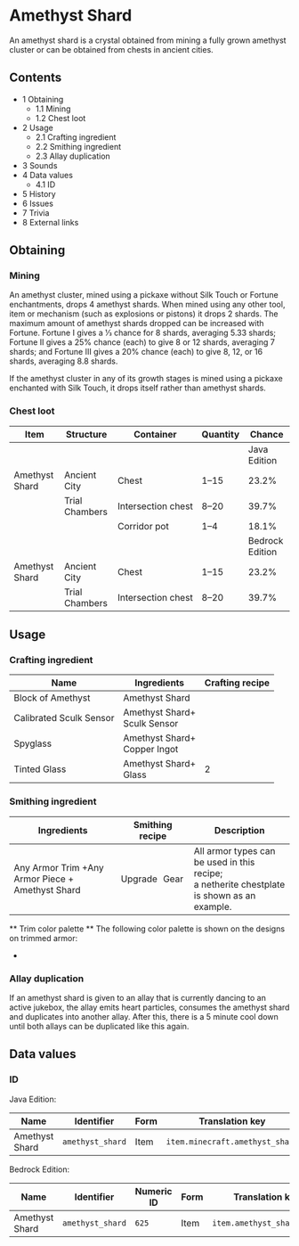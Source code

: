 # Amethyst Shard
An amethyst shard is a crystal obtained from mining a fully grown amethyst cluster or can be obtained from chests in ancient cities.

## Contents
- 1 Obtaining
	- 1.1 Mining
	- 1.2 Chest loot
- 2 Usage
	- 2.1 Crafting ingredient
	- 2.2 Smithing ingredient
	- 2.3 Allay duplication
- 3 Sounds
- 4 Data values
	- 4.1 ID
- 5 History
- 6 Issues
- 7 Trivia
- 8 External links

## Obtaining
### Mining
An amethyst cluster, mined using a pickaxe without Silk Touch or Fortune enchantments, drops 4 amethyst shards. When mined using any other tool, item or mechanism (such as explosions or pistons) it drops 2 shards. The maximum amount of amethyst shards dropped can be increased with Fortune. Fortune I gives a 1⁄3 chance for 8 shards, averaging 5.33 shards; Fortune II gives a 25% chance (each) to give 8 or 12 shards, averaging 7 shards; and Fortune III gives a 20% chance (each) to give 8, 12, or 16 shards, averaging 8.8 shards.

If the amethyst cluster in any of its growth stages is mined using a pickaxe enchanted with Silk Touch, it drops itself rather than amethyst shards.

### Chest loot
| Item           | Structure      | Container          | Quantity | Chance          |
|----------------|----------------|--------------------|----------|-----------------|
|                |                |                    |          | Java Edition    |
| Amethyst Shard | Ancient City   | Chest              | 1–15     | 23.2%           |
|                | Trial Chambers | Intersection chest | 8–20     | 39.7%           |
|                |                | Corridor pot       | 1–4      | 18.1%           |
|                |                |                    |          | Bedrock Edition |
| Amethyst Shard | Ancient City   | Chest              | 1–15     | 23.2%           |
|                | Trial Chambers | Intersection chest | 8–20     | 39.7%           |

## Usage
### Crafting ingredient
| Name                    | Ingredients                      | Crafting recipe |
|-------------------------|----------------------------------|-----------------|
| Block of Amethyst       | Amethyst Shard                   |                 |
| Calibrated Sculk Sensor | Amethyst Shard+<br/>Sculk Sensor |                 |
| Spyglass                | Amethyst Shard+<br/>Copper Ingot |                 |
| Tinted Glass            | Amethyst Shard+<br/>Glass        | 2               |

### Smithing ingredient
| Ingredients                                      | Smithing recipe | Description                                                                                         |
|--------------------------------------------------|-----------------|-----------------------------------------------------------------------------------------------------|
| Any Armor Trim +Any Armor Piece + Amethyst Shard | Upgrade Gear    | All armor types can be used in this recipe;<br/>a netherite chestplate is shown as an example.<br/> |

** Trim color palette **
The following color palette is shown on the designs on trimmed armor:

- 

### Allay duplication
If an amethyst shard is given to an allay that is currently dancing to an active jukebox, the allay emits heart particles, consumes the amethyst shard and duplicates into another allay. After this, there is a 5 minute cool down until both allays can be duplicated like this again.

## Data values
### ID
Java Edition:

| Name           | Identifier       | Form | Translation key                 |
|----------------|------------------|------|---------------------------------|
| Amethyst Shard | `amethyst_shard` | Item | `item.minecraft.amethyst_shard` |

Bedrock Edition:

| Name           | Identifier       | Numeric ID | Form | Translation key            |
|----------------|------------------|------------|------|----------------------------|
| Amethyst Shard | `amethyst_shard` | `625`      | Item | `item.amethyst_shard.name` |


